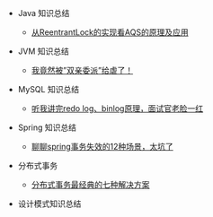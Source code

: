 <!--
* [第 1 章 Netty 介绍和应用场景](_content/chapter01)

-->

- Java 知识总结
  - [从ReentrantLock的实现看AQS的原理及应用](_content/java/01.AQS_ReentrantLock.md)

- JVM 知识总结
  - [我竟然被”双亲委派”给虐了！](_content/jvm/01.parental_delegation.md)

- MySQL 知识总结
  - [听我讲完redo log、binlog原理，面试官老脸一红](_content/mysql/01.mysql_redolog_binlog.md)

- Spring 知识总结
  - [聊聊spring事务失效的12种场景，太坑了](_content/spring/01.spring_transaction_invalid.md)

- 分布式事务
  - [分布式事务最经典的七种解决方案](_content/transaction/01.seven_solution_distributed_transactions.md)

- 设计模式知识总结
  